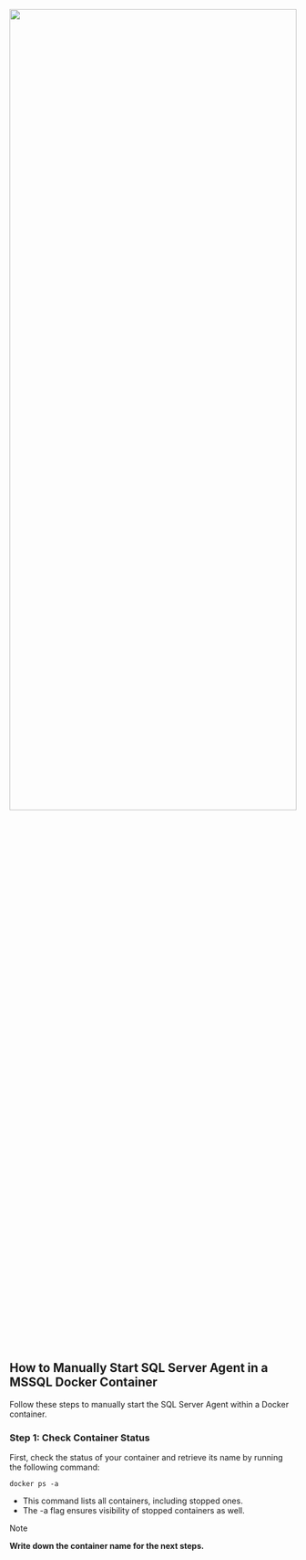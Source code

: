 <p align="center">
  <img src="https://github.com/faraguti/MSSQL-Server-Agent-Manual-Start/assets/5418256/168e0f3c-70a3-44b0-905c-b8ca40c4a9c0" height="60%" width="100%">
</p>

## How to Manually Start SQL Server Agent in a MSSQL Docker Container

Follow these steps to manually start the SQL Server Agent within a Docker container.

### Step 1: Check Container Status

First, check the status of your container and retrieve its name by running the following command:

```
docker ps -a
```
- This command lists all containers, including stopped ones.
- The -a flag ensures visibility of stopped containers as well.
> [!NOTE]  
> **Write down the container name for the next steps.**
